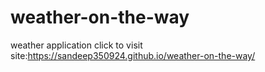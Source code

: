 # weather-on-the-way
weather application
click to visit site:https://sandeep350924.github.io/weather-on-the-way/
